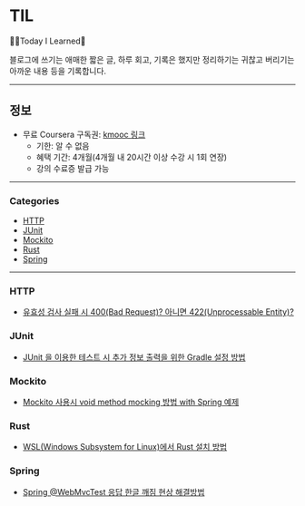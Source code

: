 # TIL

✍🏻Today I Learned🧠

블로그에 쓰기는 애매한 짧은 글, 하루 회고, 기록은 했지만 정리하기는 귀찮고 버리기는 아까운 내용 등을 기록합니다.

---

## 정보

- 무료 Coursera 구독권: [kmooc 링크](https://new.kmooc.kr/view/course/world/coursera)
  - 기한: 알 수 없음
  - 혜택 기간: 4개월(4개월 내 20시간 이상 수강 시 1회 연장)
  - 강의 수료증 발급 가능

---

### Categories

- [HTTP](#http)
- [JUnit](#junit)
- [Mockito](#mockito)
- [Rust](#rust)
- [Spring](#spring)

---

### HTTP

- [유효성 검사 실패 시 400(Bad Request)? 아니면 422(Unprocessable Entity)?](./info/HTTP/유효성%20검사%20실패%20시%20400?%20422?.md)

### JUnit

- [JUnit 을 이용한 테스트 시 추가 정보 출력을 위한 Gradle 설정 방법](./info/JUnit/JUnit%20을%20이용한%20테스트%20시%20추가%20정보%20출력을%20위한%20Gradle%20설정%20방법.md)

### Mockito

- [Mockito 사용시 void method mocking 방법 with Spring 예제](./info/Mockito/Mockito%20사용시%20void%20method%20mocking%20방법%20with%20Spring%20예제.md)

### Rust

- [WSL(Windows Subsystem for Linux)에서 Rust 설치 방법](./info/Rust/WSL에서%20Rust%20설치%20방법.md)

### Spring

- [Spring @WebMvcTest 응답 한글 깨짐 현상 해결방법](./info/Spring/Spring%20@WebMvcTest%20응답%20한글%20깨짐%20현상%20해결방법.md)
